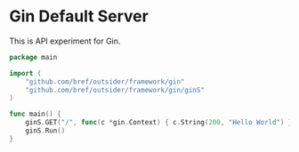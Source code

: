 # Gin Default Server

This is API experiment for Gin.

```go
package main

import (
	"github.com/bref/outsider/framework/gin"
	"github.com/bref/outsider/framework/gin/ginS"
)

func main() {
	ginS.GET("/", func(c *gin.Context) { c.String(200, "Hello World") })
	ginS.Run()
}
```
